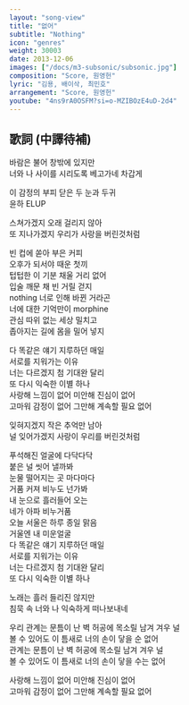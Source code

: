```yaml
---
layout: "song-view"
title: "없어"
subtitle: "Nothing"
icon: "genres"
weight: 30003
date: 2013-12-06
images: ["/docs/m3-subsonic/subsonic.jpg"]
composition: "Score, 원영헌"
lyric: "김용, 배이삭, 최민호"
arrangement: "Score, 원영헌"
youtube: "4ns9rA0OSFM?si=o-MZIBOzE4uD-2d4"
---
```


## 歌詞 (中譯待補)

바람은 불어 창밖에 있지만  
너와 나 사이를 시리도록 베고가네 차갑게  

이 감정의 부피 닫은 두 눈과 두귀  
윤하 ELUP  

스쳐가겠지 오래 걸리지 않아  
또 지나가겠지 우리가 사랑을 버린것처럼  

빈 컵에 쏟아 부은 커피  
오후가 되서야 때운 첫끼  
텁텁한 이 기분 채울 거리 없어  
입술 깨문 채 빈 거릴 걷지  
nothing 너로 인해 바뀐 거라곤  
너에 대한 기억만이 morphine  
관심 따위 없는 세상 밀치고  
좁아지는 길에 몸을 밀어 넣지  

다 똑같은 얘기 지루하던 매일  
서로를 지워가는 이유  
너는 다르겠지 첨 기대완 달리  
또 다시 익숙한 이별 하나  
사랑해 느낌이 없어 미안해 진심이 없어  
고마워 감정이 없어 그만해 계속할 필요 없어  

잊혀지겠지 작은 추억만 남아  
널 잊어가겠지 사랑이 우리를 버린것처럼  

푸석해진 얼굴에 다닥다닥  
붙은 널 씻어 낼까봐  
눈물 떨어지는 곳 마다마다  
거품 커져 비누도 넌가봐  
내 눈으로 흘러들어 오는  
네가 아파 비누거품  
오늘 서울은 하루 종일 맑음  
거울엔 내 미운얼굴  
다 똑같은 얘기 지루하던 매일  
서로를 지워가는 이유  
너는 다르겠지 첨 기대완 달리  
또 다시 익숙한 이별 하나  

노래는 흘러 들리진 않지만  
침묵 속 너와 나 익숙하게 떠나보내네  

우리 관계는 문틈이 난 벽 허공에 목소릴 남겨 겨우 널  
볼 수 있어도 이 틈새로 너의 손이 닿을 순 없어  
관계는 문틈이 난 벽 허공에 목소릴 남겨 겨우 널  
볼 수 있어도 이 틈새로 너의 손이 닿을 수는 없어  

사랑해 느낌이 없어 미안해 진심이 없어  
고마워 감정이 없어 그만해 계속할 필요 없어  
